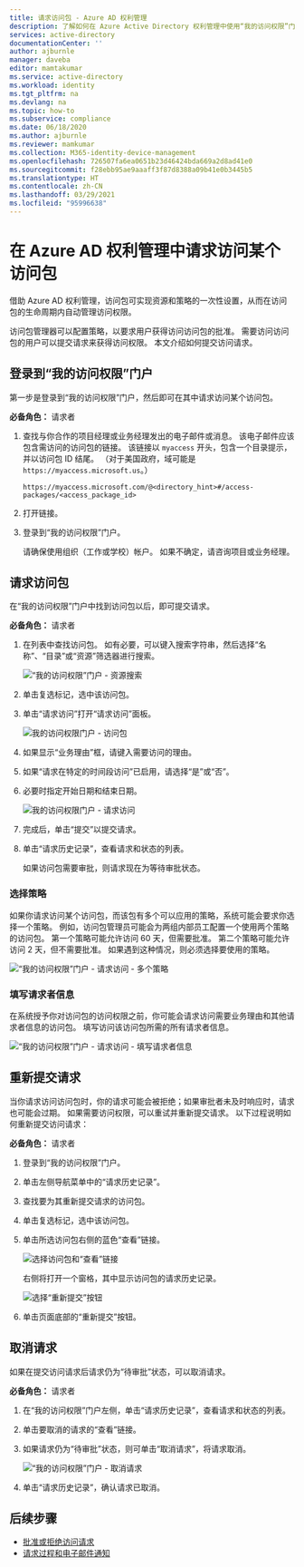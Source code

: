 ```yaml
---
title: 请求访问包 - Azure AD 权利管理
description: 了解如何在 Azure Active Directory 权利管理中使用“我的访问权限”门户来请求访问某个访问包。
services: active-directory
documentationCenter: ''
author: ajburnle
manager: daveba
editor: mamtakumar
ms.service: active-directory
ms.workload: identity
ms.tgt_pltfrm: na
ms.devlang: na
ms.topic: how-to
ms.subservice: compliance
ms.date: 06/18/2020
ms.author: ajburnle
ms.reviewer: mamkumar
ms.collection: M365-identity-device-management
ms.openlocfilehash: 726507fa6ea0651b23d46424bda669a2d8ad41e0
ms.sourcegitcommit: f28ebb95ae9aaaff3f87d8388a09b41e0b3445b5
ms.translationtype: HT
ms.contentlocale: zh-CN
ms.lasthandoff: 03/29/2021
ms.locfileid: "95996638"
---
```

# <a name="request-access-to-an-access-package-in-azure-ad-entitlement-management"></a>在 Azure AD 权利管理中请求访问某个访问包

借助 Azure AD 权利管理，访问包可实现资源和策略的一次性设置，从而在访问包的生命周期内自动管理访问权限。 

访问包管理器可以配置策略，以要求用户获得访问访问包的批准。 需要访问访问包的用户可以提交请求来获得访问权限。 本文介绍如何提交访问请求。

## <a name="sign-in-to-the-my-access-portal"></a>登录到“我的访问权限”门户

第一步是登录到“我的访问权限”门户，然后即可在其中请求访问某个访问包。

**必备角色：** 请求者

1. 查找与你合作的项目经理或业务经理发出的电子邮件或消息。 该电子邮件应该包含需访问的访问包的链接。 该链接以 `myaccess` 开头，包含一个目录提示，并以访问包 ID 结尾。  （对于美国政府，域可能是 `https://myaccess.microsoft.us`。）
 
    `https://myaccess.microsoft.com/@<directory_hint>#/access-packages/<access_package_id>`

1. 打开链接。

1. 登录到“我的访问权限”门户。

    请确保使用组织（工作或学校）帐户。 如果不确定，请咨询项目或业务经理。

## <a name="request-an-access-package"></a>请求访问包

在“我的访问权限”门户中找到访问包以后，即可提交请求。

**必备角色：** 请求者

1. 在列表中查找访问包。  如有必要，可以键入搜索字符串，然后选择“名称”、“目录”或“资源”筛选器进行搜索。

    ![“我的访问权限”门户 - 资源搜索](./media/entitlement-management-request-access/my-access-resource-search.png)

1. 单击复选标记，选中该访问包。

1. 单击“请求访问”打开“请求访问”面板。 

    ![我的访问权限门户 - 访问包](./media/entitlement-management-request-access/my-access-request-access-button.png)

1. 如果显示“业务理由”框，请键入需要访问的理由。

1. 如果“请求在特定的时间段访问”已启用，请选择“是”或“否”。

1. 必要时指定开始日期和结束日期。

    ![我的访问权限门户 - 请求访问](./media/entitlement-management-shared/my-access-request-access.png)

1. 完成后，单击“提交”以提交请求。

1. 单击“请求历史记录”，查看请求和状态的列表。

    如果访问包需要审批，则请求现在为等待审批状态。

### <a name="select-a-policy"></a>选择策略

如果你请求访问某个访问包，而该包有多个可以应用的策略，系统可能会要求你选择一个策略。 例如，访问包管理员可能会为两组内部员工配置一个使用两个策略的访问包。 第一个策略可能允许访问 60 天，但需要批准。 第二个策略可能允许访问 2 天，但不需要批准。 如果遇到这种情况，则必须选择要使用的策略。

![“我的访问权限”门户 - 请求访问 - 多个策略](./media/entitlement-management-request-access/my-access-multiple-policies.png)

### <a name="fill-out-requestor-information"></a>填写请求者信息

在系统授予你对访问包的访问权限之前，你可能会请求访问需要业务理由和其他请求者信息的访问包。 填写访问该访问包所需的所有请求者信息。

![“我的访问权限”门户 - 请求访问 - 填写请求者信息](./media/entitlement-management-request-access/my-access-requestor-information.png)

## <a name="resubmit-a-request"></a>重新提交请求

当你请求访问访问包时，你的请求可能会被拒绝；如果审批者未及时响应时，请求也可能会过期。 如果需要访问权限，可以重试并重新提交请求。 以下过程说明如何重新提交访问请求：

**必备角色：** 请求者

1. 登录到“我的访问权限”门户。

1. 单击左侧导航菜单中的“请求历史记录”。

1. 查找要为其重新提交请求的访问包。

1. 单击复选标记，选中该访问包。

1. 单击所选访问包右侧的蓝色“查看”链接。
    
    ![选择访问包和“查看”链接](./media/entitlement-management-request-access/resubmit-request-select-request-and-view.png)

    右侧将打开一个窗格，其中显示访问包的请求历史记录。
    
    ![选择“重新提交”按钮](./media/entitlement-management-request-access/resubmit-request-select-resubmit.png)

1. 单击页面底部的“重新提交”按钮。

## <a name="cancel-a-request"></a>取消请求

如果在提交访问请求后请求仍为“待审批”状态，可以取消请求。

**必备角色：** 请求者

1. 在“我的访问权限”门户左侧，单击“请求历史记录”，查看请求和状态的列表。

1. 单击要取消的请求的“查看”链接。

1. 如果请求仍为“待审批”状态，则可单击“取消请求”，将请求取消。

    ![“我的访问权限”门户 - 取消请求](./media/entitlement-management-request-access/my-access-cancel-request.png)

1. 单击“请求历史记录”，确认请求已取消。

## <a name="next-steps"></a>后续步骤

- [批准或拒绝访问请求](entitlement-management-request-approve.md)
- [请求过程和电子邮件通知](entitlement-management-process.md)
